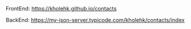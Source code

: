 FrontEnd: https://kholehk.github.io/contacts

BackEnd: https://my-json-server.typicode.com/kholehk/contacts/index
